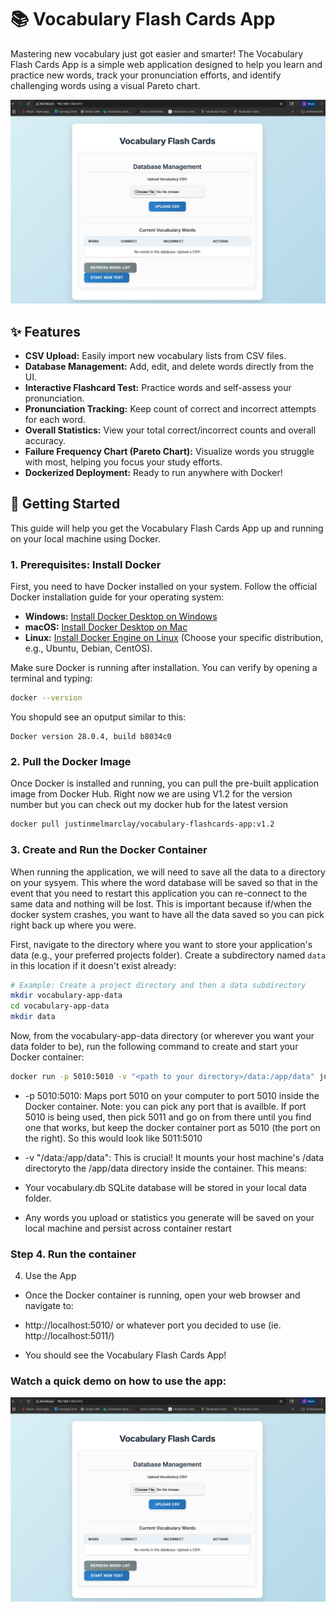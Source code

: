 
# 📚 Vocabulary Flash Cards App

Mastering new vocabulary just got easier and smarter! The Vocabulary Flash Cards App is a simple web application designed to help you learn and practice new words, track your pronunciation efforts, and identify challenging words using a visual Pareto chart.

![flashcard app new screen.jpg](https://github.com/jc-9/flash_card_app/blob/main/flashcard%20app%20new%20screen.jpg)

## ✨ Features

* **CSV Upload:** Easily import new vocabulary lists from CSV files.
* **Database Management:** Add, edit, and delete words directly from the UI.
* **Interactive Flashcard Test:** Practice words and self-assess your pronunciation.
* **Pronunciation Tracking:** Keep count of correct and incorrect attempts for each word.
* **Overall Statistics:** View your total correct/incorrect counts and overall accuracy.
* **Failure Frequency Chart (Pareto Chart):** Visualize words you struggle with most, helping you focus your study efforts.
* **Dockerized Deployment:** Ready to run anywhere with Docker!

## 🚀 Getting Started

This guide will help you get the Vocabulary Flash Cards App up and running on your local machine using Docker.

### 1. Prerequisites: Install Docker

First, you need to have Docker installed on your system. Follow the official Docker installation guide for your operating system:

* **Windows:** [Install Docker Desktop on Windows](https://docs.docker.com/desktop/install/windows-install/)
* **macOS:** [Install Docker Desktop on Mac](https://docs.docker.com/desktop/install/mac-install/)
* **Linux:** [Install Docker Engine on Linux](https://docs.docker.com/engine/install/) (Choose your specific distribution, e.g., Ubuntu, Debian, CentOS).

Make sure Docker is running after installation. You can verify by opening a terminal and typing:

```bash
docker --version
```

You shopuld see an oputput similar to this: 
```
Docker version 28.0.4, build b8034c0
```

### 2. Pull the Docker Image

Once Docker is installed and running, you can pull the pre-built application image from Docker Hub. Right now we are using V1.2 for the version number but you can check out my docker hub for the latest version

```bash
docker pull justinmelmarclay/vocabulary-flashcards-app:v1.2
```

### 3. Create and Run the Docker Container

When running the application, we will need to save all the data to a directory on your sysyem. This where the word database will be saved so that in the event that you need to restart this application you can re-connect to the same data and nothing will be lost. This is important because if/when the docker system crashes, you want to have all the data saved so you can pick right back up where you were. 

First, navigate to the directory where you want to store your application's data (e.g., your preferred projects folder). Create a subdirectory named `data` in this location if it doesn't exist already:

```bash
# Example: Create a project directory and then a data subdirectory
mkdir vocabulary-app-data
cd vocabulary-app-data
mkdir data
```

Now, from the vocabulary-app-data directory (or wherever you want your data folder to be), run the following command to create and start your Docker container:

```bash
docker run -p 5010:5010 -v "<path to your directory>/data:/app/data" justinmelmarclay/flashcards-app:v1.2
```
* -p 5010:5010: Maps port 5010 on your computer to port 5010 inside the Docker container. Note: you can pick any port that is availble. If port 5010 is being used, then pick 5011 and go on from there until you find one that works, but keep the docker container port as 5010 (the port on the right). So this would look like 5011:5010

* -v "<path to your directory>/data:/app/data": This is crucial! It mounts your host machine's <path to your directory> /data directoryto the /app/data directory inside the container. This means:

* Your vocabulary.db SQLite database will be stored in your local data folder.

* Any words you upload or statistics you generate will be saved on your local machine and persist across container restart

### Step 4. Run the container 

4. Use the App
* Once the Docker container is running, open your web browser and navigate to:

* http://localhost:5010/ or whatever port you decided to use (ie. http://localhost:5011/)

* You should see the Vocabulary Flash Cards App!


### Watch a quick demo on how to use the app:

[![Flashcard App](https://github.com/jc-9/flash_card_app/blob/main/flashcard%20app%20new%20screen.jpg)](https://youtu.be/ovLI9Y-f1zQ)
